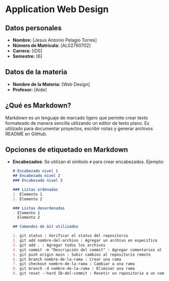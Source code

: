 # Application Web Design

## Datos personales
- **Nombre:** [Jesus Antonio Pelagio Torres]
- **Número de Matrícula:** [AL02790702]
- **Carrera:** [IDS]
- **Semestre:** [6]

## Datos de la materia
- **Nombre de la Materia:** [Web Design]
- **Profesor:** [Aide]

## ¿Qué es Markdown?
Markdown es un lenguaje de marcado ligero que permite crear texto formateado de manera sencilla utilizando un editor de texto plano. Es utilizado para documentar proyectos, escribir notas y generar archivos README en GitHub.

## Opciones de etiquetado en Markdown

- **Encabezados**: Se utilizan el símbolo `#` para crear encabezados. Ejemplo:  
  ```markdown
  # Encabezado nivel 1
  ## Encabezado nivel 2
  ### Encabezado nivel 3

  ### Listas ordenadas
  1. Elemento 1
  2. Elemento 2

  ### Listas desordenadas
  - Elemento 1
  - Elemento 2

  ## Comandos de Git utilizados

  1. git status : Verificar el status del repositorio
  2. git add nombre-del-archivo : Agregar un archivo en especifico
  3. git add . : Agregar todos los archivos
  4. git commit -m "Descripción del commit" : Agregar comentarios al commit
  5. git push origin main : Subir cambios al repositorio remoto
  6. git branch nombre-de-la-rama : Crear una rama
  7. git checkout nombre-de-la-rama : Cambiar a una rama
  8. git branch -d nombre-de-la-rama : Eliminar una rama
  9. git reset --hard ID-del-commit : Revetir un repositorio a un commit especifico



